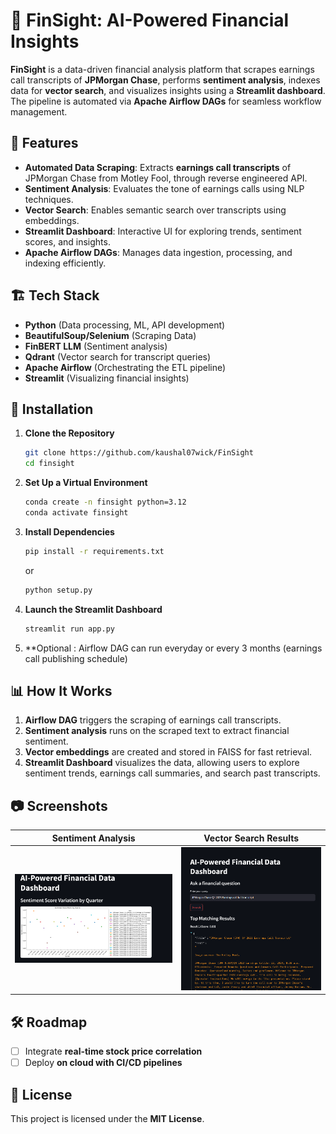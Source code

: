 # 🚀 FinSight: AI-Powered Financial Insights  

**FinSight** is a data-driven financial analysis platform that scrapes earnings call transcripts of **JPMorgan Chase**, performs **sentiment analysis**, indexes data for **vector search**, and visualizes insights using a **Streamlit dashboard**. The pipeline is automated via **Apache Airflow DAGs** for seamless workflow management.  

## 📌 Features  

- **Automated Data Scraping**: Extracts **earnings call transcripts** of JPMorgan Chase from Motley Fool, through reverse engineered API.  
- **Sentiment Analysis**: Evaluates the tone of earnings calls using NLP techniques.  
- **Vector Search**: Enables semantic search over transcripts using embeddings.  
- **Streamlit Dashboard**: Interactive UI for exploring trends, sentiment scores, and insights.  
- **Apache Airflow DAGs**: Manages data ingestion, processing, and indexing efficiently.  

## 🏗️ Tech Stack  

- **Python** (Data processing, ML, API development)  
- **BeautifulSoup/Selenium** (Scraping Data)   
- **FinBERT LLM** (Sentiment analysis)  
- **Qdrant** (Vector search for transcript queries)    
- **Apache Airflow** (Orchestrating the ETL pipeline)  
- **Streamlit** (Visualizing financial insights)  

## 🔧 Installation  

1. **Clone the Repository**  
   ```sh
   git clone https://github.com/kaushal07wick/FinSight  
   cd finsight
   ```  
   
2. **Set Up a Virtual Environment**  
   ```sh
   conda create -n finsight python=3.12  
   conda activate finsight  
   ```  

3. **Install Dependencies**  
   ```sh
   pip install -r requirements.txt  
   ```  
   or 
   ```sh
   python setup.py
   ```

4. **Launch the Streamlit Dashboard**  
   ```sh
   streamlit run app.py  
   ```  

5. **Optional : Airflow DAG can run everyday or every 3 months (earnings call publishing schedule)

## 📊 How It Works  

1. **Airflow DAG** triggers the scraping of earnings call transcripts.  
2. **Sentiment analysis** runs on the scraped text to extract financial sentiment.  
3. **Vector embeddings** are created and stored in FAISS for fast retrieval.  
4. **Streamlit Dashboard** visualizes the data, allowing users to explore sentiment trends, earnings call summaries, and search past transcripts.  

## 📷 Screenshots  

| **Sentiment Analysis** | **Vector Search Results** |  
|------------------------|--------------------------|  
| ![Sentiment](images/senti.png) | ![Search](images/ai_search.png) |  

## 🛠️ Roadmap  

- [ ] Integrate **real-time stock price correlation**  
- [ ] Deploy **on cloud with CI/CD pipelines**  

## 📝 License  

This project is licensed under the **MIT License**.  
